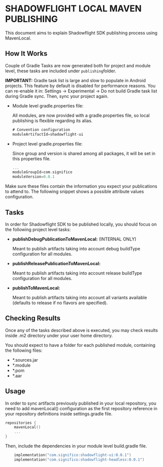 # SHADOWFLIGHT LOCAL MAVEN PUBLISHING

This document aims to explain Shadowflight SDK publishing process using MavenLocal.

## How It Works

Couple of Gradle Tasks are now generated both for project and module level, these tasks are included under `publishing`folder.

**IMPORTANT:** Gradle task list is large and slow to populate in Android projects. This feature by default is disabled for performance reasons. You can re-enable it in: Settings -> Experimental -> Do not build Gradle task list during Gradle sync. Then, sync your project again.

- Module level gradle.properties file:
  
  All modules, are now provided with a gradle.properties file, so local publishing is flexible regarding its alias. 

  ```groovy
  # Convention configuration
  moduleArtifactId=shadowflight-ui
  ```

- Project level gradle.properties file:

  Since group and version is shared among all packages, it will be set in this properties file.

  ```groovy
  ...
  moduleGroupId=com.significo
  moduleVersion=0.0.1
  ```

Make sure these files contain the information you expect your publications to attend to. The following snippet shows a possible attribute values configuration.

## Tasks

In order for Shadowflight SDK to be published locally, you should focus on the following project level tasks:

- **publishDebugPublicationToMavenLocal:** (INTERNAL ONLY)

  Meant to publish artifacts taking into account debug buildType configuration for all modules.

- **publishReleasePublicationToMavenLocal:**

  Meant to publish artifacts taking into account release buildType configuration for all modules.

- **publishToMavenLocal:**

  Meant to publish artifacts taking into account all variants available (defaults to release if no flavors are specified).


## Checking Results

Once any of the tasks described above is executed, you may check results inside .m2 directory under your user home directory.

You should expect to have a folder for each published module, containing the following files:

- *.sources.jar
- *.module
- *.pom
- *.aar

## Usage

In order to sync artifacts previously published in your local repository, you need to add mavenLocal() configuration as the first repository reference in your repository definitions inside settings.gradle file.

```kotlin
repositories {
    mavenLocal()
    ...
}
```

Then, include the dependencies in your module level build.gradle file.

```kotlin
    implementation("com.significo:shadowflight-ui:0.0.1")
    implementation("com.significo:shadowflight-headless:0.0.1")
```
